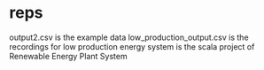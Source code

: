 # reps
output2.csv is the example data
low_production_output.csv is the recordings for low production
energy system is the scala project of Renewable Energy Plant System

